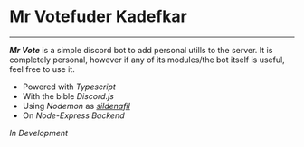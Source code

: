 # Mr Votefuder Kadefkar

---

**_Mr Vote_** is a simple discord bot to add personal utills to the server.
It is completely personal, however if any of its modules/the bot itself is useful, feel free to
use it.

- Powered with _Typescript_
- With the bible _Discord.js_
- Using _Nodemon_ as _[sildenafil](https://medlineplus.gov/druginfo/meds/a699015.html)_
- On _Node-Express Backend_

_In Development_
